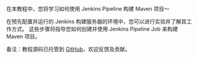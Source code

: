 在本教程中，您将学习如何使用 Jenkins Pipeline 构建 Maven 项目～

在预先配置并运行的 Jenkins 构建服务器的环境中，您可以进行实验并了解其工作方式。
这些步骤将指导您如何创建并使用 Jenkins Pipeline Job 来构建 Maven 项目。

备注：教程源码已托管到 [GitHub](https://github.com/jenkins-zh/jenkins-zh-courses)，欢迎反馈及贡献。
